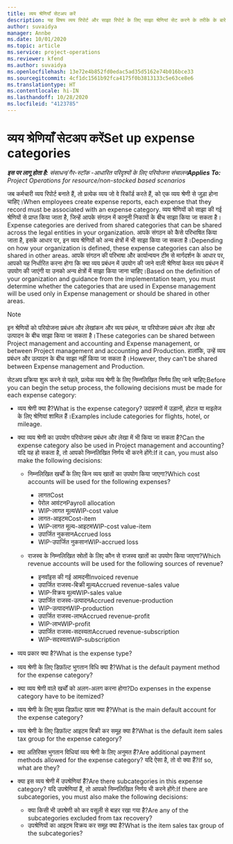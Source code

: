 ```yaml
---
title: व्यय श्रेणियाँ सेटअप करें
description: यह विषय व्यय रिपोर्ट और साझा रिपोर्ट के लिए साझा श्रेणियां सेट करने के तरीके के बारे में जानकारी प्रदान करता है।
author: suvaidya
manager: Annbe
ms.date: 10/01/2020
ms.topic: article
ms.service: project-operations
ms.reviewer: kfend
ms.author: suvaidya
ms.openlocfilehash: 13e72e4b852fd0edac5ad35d5162e74b016bce33
ms.sourcegitcommit: 4cf1dc1561b92fca4175f0b3813133c5e63ce8e6
ms.translationtype: HT
ms.contentlocale: hi-IN
ms.lasthandoff: 10/28/2020
ms.locfileid: "4123785"
---
```

# <a name="set-up-expense-categories"></a><span data-ttu-id="e5f70-103">व्यय श्रेणियाँ सेटअप करें</span><span class="sxs-lookup"><span data-stu-id="e5f70-103">Set up expense categories</span></span>

<span data-ttu-id="e5f70-104">_**इस पर लागू होता है:** संसाधन/गैर-स्टॉक -आधारित परिदृश्यों के लिए परियोजना संचालन_</span><span class="sxs-lookup"><span data-stu-id="e5f70-104">_**Applies To:** Project Operations for resource/non-stocked based scenarios_</span></span>

<span data-ttu-id="e5f70-105">जब कर्मचारी व्यय रिपोर्ट बनाते हैं, तो प्रत्येक व्यय जो वे रिकॉर्ड करते हैं, को एक व्यय श्रेणी से जुड़ा होना चाहिए।</span><span class="sxs-lookup"><span data-stu-id="e5f70-105">When employees create expense reports, each expense that they record must be associated with an expense category.</span></span> <span data-ttu-id="e5f70-106">व्यय श्रेणियों को साझा की गई श्रेणियों से प्राप्त किया जाता है, जिन्हें आपके संगठन में कानूनी निकायों के बीच साझा किया जा सकता है।</span><span class="sxs-lookup"><span data-stu-id="e5f70-106">Expense categories are derived from shared categories that can be shared across the legal entities in your organization.</span></span> <span data-ttu-id="e5f70-107">आपके संगठन को कैसे परिभाषित किया जाता है, इसके आधार पर, इन व्यय श्रेणियों को अन्य क्षेत्रों में भी साझा किया जा सकता है।</span><span class="sxs-lookup"><span data-stu-id="e5f70-107">Depending on how your organization is defined, these expense categories can also be shared in other areas.</span></span> <span data-ttu-id="e5f70-108">आपके संगठन की परिभाषा और कार्यान्वयन टीम से मार्गदर्शन के आधार पर, आपको यह निर्धारित करना होगा कि क्या व्यय प्रबंधन में उपयोग की जाने वाली श्रेणियां केवल व्यय प्रबंधन में उपयोग की जाएंगी या उनको अन्य क्षेत्रों में साझा किया जाना चाहिए।</span><span class="sxs-lookup"><span data-stu-id="e5f70-108">Based on the definition of your organization and guidance from the implementation team, you must determine whether the categories that are used in Expense management will be used only in Expense management or should be shared in other areas.</span></span>

> [!NOTE]
> <span data-ttu-id="e5f70-109">इन श्रेणियों को परियोजना प्रबंधन और लेखांकन और व्यय प्रबंधन, या परियोजना प्रबंधन और लेखा और उत्पादन के बीच साझा किया जा सकता है।</span><span class="sxs-lookup"><span data-stu-id="e5f70-109">These categories can be shared between Project management and accounting and Expense management, or between Project management and accounting and Production.</span></span> <span data-ttu-id="e5f70-110">हालांकि, उन्हें व्यय प्रबंधन और उत्पादन के बीच साझा नहीं किया जा सकता है।</span><span class="sxs-lookup"><span data-stu-id="e5f70-110">However, they can't be shared between Expense management and Production.</span></span>

<span data-ttu-id="e5f70-111">सेटअप प्रक्रिया शुरू करने से पहले, प्रत्येक व्यय श्रेणी के लिए निम्नलिखित निर्णय लिए जाने चाहिए:</span><span class="sxs-lookup"><span data-stu-id="e5f70-111">Before you can begin the setup process, the following decisions must be made for each expense category:</span></span>

- <span data-ttu-id="e5f70-112">व्यय श्रेणी क्या है?</span><span class="sxs-lookup"><span data-stu-id="e5f70-112">What is the expense category?</span></span> <span data-ttu-id="e5f70-113">उदाहरणों में उड़ानों, होटल या माइलेज के लिए श्रेणियां शामिल हैं।</span><span class="sxs-lookup"><span data-stu-id="e5f70-113">Examples include categories for flights, hotel, or mileage.</span></span>
- <span data-ttu-id="e5f70-114">क्या व्यय श्रेणी का उपयोग परियोजना प्रबंधन और लेखा में भी किया जा सकता है?</span><span class="sxs-lookup"><span data-stu-id="e5f70-114">Can the expense category also be used in Project management and accounting?</span></span> <span data-ttu-id="e5f70-115">यदि यह हो सकता है, तो आपको निम्नलिखित निर्णय भी करने होंगे:</span><span class="sxs-lookup"><span data-stu-id="e5f70-115">If it can, you must also make the following decisions:</span></span>

    - <span data-ttu-id="e5f70-116">निम्नलिखित खर्चों के लिए किन व्यय खातों का उपयोग किया जाएगा?</span><span class="sxs-lookup"><span data-stu-id="e5f70-116">Which cost accounts will be used for the following expenses?</span></span>

        - <span data-ttu-id="e5f70-117">लागत</span><span class="sxs-lookup"><span data-stu-id="e5f70-117">Cost</span></span>
        - <span data-ttu-id="e5f70-118">पेरोल आवंटन</span><span class="sxs-lookup"><span data-stu-id="e5f70-118">Payroll allocation</span></span>
        - <span data-ttu-id="e5f70-119">WIP-लागत मूल्य</span><span class="sxs-lookup"><span data-stu-id="e5f70-119">WIP-cost value</span></span>
        - <span data-ttu-id="e5f70-120">लागत-आइटम</span><span class="sxs-lookup"><span data-stu-id="e5f70-120">Cost-item</span></span>
        - <span data-ttu-id="e5f70-121">WIP-लागत मूल्य-आइटम</span><span class="sxs-lookup"><span data-stu-id="e5f70-121">WIP-cost value-item</span></span>
        - <span data-ttu-id="e5f70-122">उपार्जित नुकसान</span><span class="sxs-lookup"><span data-stu-id="e5f70-122">Accrued loss</span></span>
        - <span data-ttu-id="e5f70-123">WIP-उपार्जित नुकसान</span><span class="sxs-lookup"><span data-stu-id="e5f70-123">WIP-accrued loss</span></span>

    - <span data-ttu-id="e5f70-124">राजस्व के निम्नलिखित स्रोतों के लिए कौन से राजस्व खातों का उपयोग किया जाएगा?</span><span class="sxs-lookup"><span data-stu-id="e5f70-124">Which revenue accounts will be used for the following sources of revenue?</span></span>

        - <span data-ttu-id="e5f70-125">इनवॉइस की गई आमदनी</span><span class="sxs-lookup"><span data-stu-id="e5f70-125">Invoiced revenue</span></span>
        - <span data-ttu-id="e5f70-126">उपार्जित राजस्व-बिक्री मूल्य</span><span class="sxs-lookup"><span data-stu-id="e5f70-126">Accrued revenue-sales value</span></span>
        - <span data-ttu-id="e5f70-127">WIP-विक्रय मूल्य</span><span class="sxs-lookup"><span data-stu-id="e5f70-127">WIP-sales value</span></span>
        - <span data-ttu-id="e5f70-128">उपार्जित राजस्व-उत्पादन</span><span class="sxs-lookup"><span data-stu-id="e5f70-128">Accrued revenue-production</span></span>
        - <span data-ttu-id="e5f70-129">WIP-उत्पादन</span><span class="sxs-lookup"><span data-stu-id="e5f70-129">WIP-production</span></span>
        - <span data-ttu-id="e5f70-130">उपार्जित राजस्व-लाभ</span><span class="sxs-lookup"><span data-stu-id="e5f70-130">Accrued revenue-profit</span></span>
        - <span data-ttu-id="e5f70-131">WIP-लाभ</span><span class="sxs-lookup"><span data-stu-id="e5f70-131">WIP-profit</span></span>
        - <span data-ttu-id="e5f70-132">उपार्जित राजस्व-सदस्यता</span><span class="sxs-lookup"><span data-stu-id="e5f70-132">Accrued revenue-subscription</span></span>
        - <span data-ttu-id="e5f70-133">WIP-सदस्यता</span><span class="sxs-lookup"><span data-stu-id="e5f70-133">WIP-subscription</span></span>

- <span data-ttu-id="e5f70-134">व्यय प्रकार क्या है?</span><span class="sxs-lookup"><span data-stu-id="e5f70-134">What is the expense type?</span></span>
- <span data-ttu-id="e5f70-135">व्यय श्रेणी के लिए डिफ़ॉल्ट भुगतान विधि क्या है?</span><span class="sxs-lookup"><span data-stu-id="e5f70-135">What is the default payment method for the expense category?</span></span>
- <span data-ttu-id="e5f70-136">क्या व्यय श्रेणी वाले खर्चों को अलग-अलग करना होगा?</span><span class="sxs-lookup"><span data-stu-id="e5f70-136">Do expenses in the expense category have to be itemized?</span></span>
- <span data-ttu-id="e5f70-137">व्यय श्रेणी के लिए मुख्य डिफ़ॉल्ट खाता क्या है?</span><span class="sxs-lookup"><span data-stu-id="e5f70-137">What is the main default account for the expense category?</span></span>
- <span data-ttu-id="e5f70-138">व्यय श्रेणी के लिए डिफ़ॉल्ट आइटम बिक्री कर समूह क्या है?</span><span class="sxs-lookup"><span data-stu-id="e5f70-138">What is the default item sales tax group for the expense category?</span></span>
- <span data-ttu-id="e5f70-139">क्या अतिरिक्त भुगतान विधियां व्यय श्रेणी के लिए अनुमत हैं?</span><span class="sxs-lookup"><span data-stu-id="e5f70-139">Are additional payment methods allowed for the expense category?</span></span> <span data-ttu-id="e5f70-140">यदि ऐसा है, तो वो क्या हैं?</span><span class="sxs-lookup"><span data-stu-id="e5f70-140">If so, what are they?</span></span>
- <span data-ttu-id="e5f70-141">क्या इस व्यय श्रेणी में उपश्रेणियां हैं?</span><span class="sxs-lookup"><span data-stu-id="e5f70-141">Are there subcategories in this expense category?</span></span> <span data-ttu-id="e5f70-142">यदि उपश्रेणियां हैं, तो आपको निम्नलिखित निर्णय भी करने होंगे:</span><span class="sxs-lookup"><span data-stu-id="e5f70-142">If there are subcategories, you must also make the following decisions:</span></span>

    - <span data-ttu-id="e5f70-143">क्या किसी भी उपश्रेणी को कर वसूली से बाहर रखा गया है?</span><span class="sxs-lookup"><span data-stu-id="e5f70-143">Are any of the subcategories excluded from tax recovery?</span></span>
    - <span data-ttu-id="e5f70-144">उपश्रेणियों का आइटम विक्रय कर समूह क्या है?</span><span class="sxs-lookup"><span data-stu-id="e5f70-144">What is the item sales tax group of the subcategories?</span></span>
